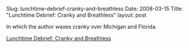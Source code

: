 Slug: lunchtime-debrief-cranky-and-breathless
Date: 2008-03-15
Title: "Lunchtime Debrief: Cranky and Breathless"
layout: post

In which the author waxes cranky over Michigan and Florida.

<a href="http://redmonk.net/mt/mt-static/uploads/2008/03/lunchtime-debrief_-cranky-and-breath.mp3" title="Lunchtime Debrief: Cranky and Breathless">Lunchtime Debrief: Cranky and Breathless</a>
